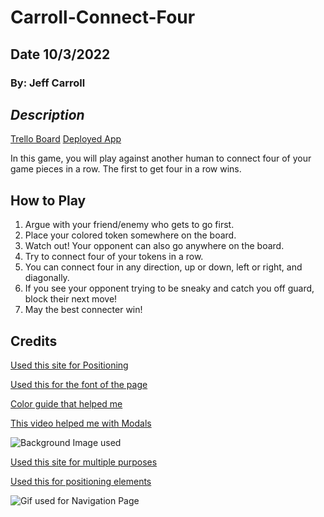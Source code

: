 # Carroll-Connect-Four

## Date 10/3/2022

### By: Jeff Carroll

## **_Description_**

[Trello Board](https://trello.com/b/JqhpRwgD/jeffs-project-board)
[Deployed App](https://carroll-connect-four-production.up.railway.app/)

In this game, you will play against another human to connect four of your game pieces in a row. The first to get four in a row wins.

## How to Play

1. Argue with your friend/enemy who gets to go first.
2. Place your colored token somewhere on the board.
3. Watch out! Your opponent can also go anywhere on the board.
4. Try to connect four of your tokens in a row.
5. You can connect four in any direction, up or down, left or right, and diagonally.
6. If you see your opponent trying to be sneaky and catch you off guard, block their next move!
7. May the best connecter win!

## Credits

[Used this site for Positioning](https://stackoverflow.com/questions/63541670/how-to-position-a-button-on-website-using-html-css)

[Used this for the font of the page](https://fonts.google.com/specimen/Silkscreen?query=Silk)

[Color guide that helped me](https://www.webfx.com/blog/web-design/rgba/)

[This video helped me with Modals](https://www.youtube.com/watch?v=KX0NR5HtQ1Q)

![Background Image used](https://images.unsplash.com/photo-1506968430777-bf7784a87f23?ixlib=rb-1.2.1&ixid=MnwxMjA3fDB8MHxzZWFyY2h8Mnx8d29vZCUyMHRhYmxlfGVufDB8fDB8fA%3D%3D&w=1000&q=80)

[Used this site for multiple purposes](https://www.w3schools.com/)

[Used this for positioning elements](https://www.tutorialspoint.com/css/css_positioning.htm)

![Gif used for Navigation Page](https://upload.wikimedia.org/wikipedia/commons/a/ad/Connect_Four.gif")
